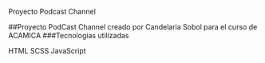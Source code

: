 Proyecto Podcast Channel

##Proyecto PodCast Channel creado por Candelaria Sobol para el curso de ACAMICA ###Tecnologias utilizadas

HTML SCSS JavaScript

